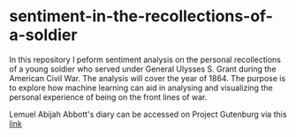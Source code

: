 # sentiment-in-the-recollections-of-a-soldier

In this repository I peform sentiment analysis on the personal recollections of a young soldier who served under General Ulysses S. Grant during the American Civil War. The analysis will cover the year of 1864. The purpose is to explore how machine learning can aid in analysing and visualizing the personal experience of being on the front lines of war. 

Lemuel Abijah Abbott's diary can be accessed on Project Gutenburg via this [link](https://www.gutenberg.org/ebooks/47332)